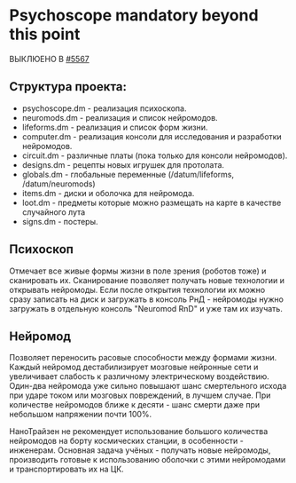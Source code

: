 # Psychoscope mandatory beyond this point

ВЫКЛЮЕНО В [#5567](https://github.com/ChaoticOnyx/OnyxBay/pull/5567)

## Структура проекта:
- psychoscope.dm - реализация психоскопа.
- neuromods.dm - реализация и список нейромодов.
- lifeforms.dm - реализация и список форм жизни.
- computer.dm - реализация консоли для исследования и разработки нейромодов.
- circuit.dm - различные платы (пока только для консоли нейромодов).
- designs.dm - рецепты новых игрушек для протолата.
- globals.dm - глобальные переменные (/datum/lifeforms, /datum/neuromods)
- items.dm - диски и оболочка для нейромода.
- loot.dm - предметы которые можно размещать на карте в качестве случайного лута
- signs.dm - постеры.

## Психоскоп
Отмечает все живые формы жизни в поле зрения (роботов тоже) и сканировать их.
Сканирование позволяет получать новые технологии и открывать нейромоды. Если после открытия технологии их можно сразу записать на диск и загружать в консоль РнД - нейромоды нужно загружать в отдельную консоль "Neuromod RnD" и уже там их изучать.

## Нейромод
Позволяет переносить расовые способности между формами жизни. Каждый нейромод дестабилизирует мозговые нейронные сети и увеличивает слабость к различному электрическому воздействию. Один-два нейромода уже сильно повышают шанс смертельного исхода при ударе током или мозговых повреждений, в лучшем случае. При количестве нейромодов ближе к десяти - шанс смерти даже при небольшом напряжении почти 100%.

НаноТрайзен не рекомендует использование большого количества нейромодов на борту космических станции, в особенности - инженерам. Основная задача учёных - получать новые нейромоды, производить готовые к использованию оболочки с этими нейромодами и транспортировать их на ЦК.
